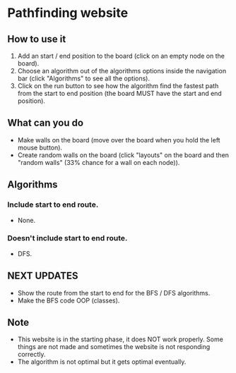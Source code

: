 # Pathfinding website

## How to use it

1. Add an start / end position to the board (click on an empty node on the board).
3. Choose an algorithm out of the algorithms options inside the navigation bar (click "Algorithms" to see all the options).
5. Click on the run button to see how the algorithm find the fastest path from the start to end position (the board MUST have the start and end position).


## What can you do
* Make walls on the board (move over the board when you hold the left mouse button).
* Create random walls on the board (click "layouts" on the board and then "random walls" (33% chance for a wall on each node)).


## Algorithms

### Include start to end route.

* None.

### Doesn't include start to end route.

* DFS.


## NEXT UPDATES

* Show the route from the start to end for the BFS / DFS algorithms.
* Make the BFS code OOP (classes).


## Note

* This website is in the starting phase, it does NOT work properly. Some things are not made and sometimes the website is not responding correctly.
* The algorithm is not optimal but it gets optimal eventually.
